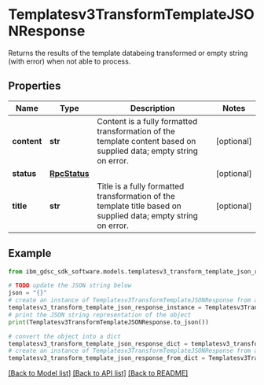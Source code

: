 # Templatesv3TransformTemplateJSONResponse

Returns the results of the template databeing transformed or empty string (with error) when not able to process.

## Properties

Name | Type | Description | Notes
------------ | ------------- | ------------- | -------------
**content** | **str** | Content is a fully formatted transformation of the template content based on supplied data; empty string on error. | [optional] 
**status** | [**RpcStatus**](RpcStatus.md) |  | [optional] 
**title** | **str** | Title is a fully formatted transformation of the template title based on supplied data; empty string on error. | [optional] 

## Example

```python
from ibm_gdsc_sdk_software.models.templatesv3_transform_template_json_response import Templatesv3TransformTemplateJSONResponse

# TODO update the JSON string below
json = "{}"
# create an instance of Templatesv3TransformTemplateJSONResponse from a JSON string
templatesv3_transform_template_json_response_instance = Templatesv3TransformTemplateJSONResponse.from_json(json)
# print the JSON string representation of the object
print(Templatesv3TransformTemplateJSONResponse.to_json())

# convert the object into a dict
templatesv3_transform_template_json_response_dict = templatesv3_transform_template_json_response_instance.to_dict()
# create an instance of Templatesv3TransformTemplateJSONResponse from a dict
templatesv3_transform_template_json_response_from_dict = Templatesv3TransformTemplateJSONResponse.from_dict(templatesv3_transform_template_json_response_dict)
```
[[Back to Model list]](../README.md#documentation-for-models) [[Back to API list]](../README.md#documentation-for-api-endpoints) [[Back to README]](../README.md)


